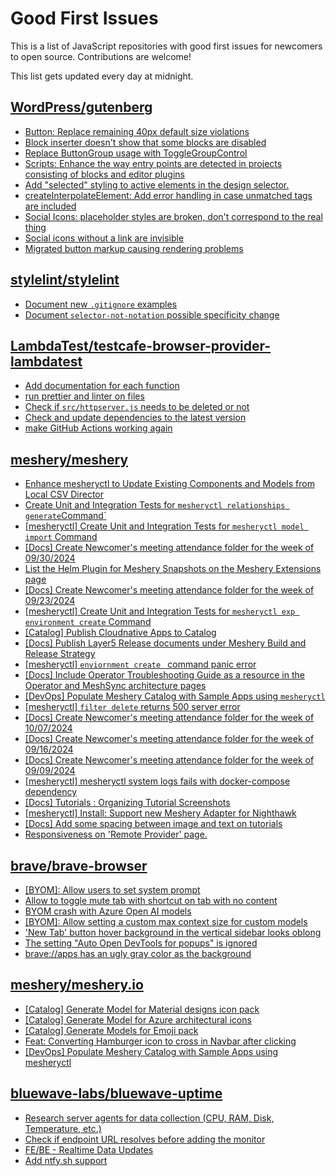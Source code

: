 # Good First Issues

This is a list of JavaScript repositories with good first issues for newcomers to open source. Contributions are welcome!

This list gets updated every day at midnight.

## [WordPress/gutenberg](https://github.com/WordPress/gutenberg)

- [Button: Replace remaining 40px default size violations](https://github.com/WordPress/gutenberg/issues/65018)
- [Block inserter doesn't show that some blocks are disabled](https://github.com/WordPress/gutenberg/issues/17235)
- [Replace ButtonGroup usage with ToggleGroupControl](https://github.com/WordPress/gutenberg/issues/65339)
- [Scripts: Enhance the way entry points are detected in projects consisting of blocks and editor plugins](https://github.com/WordPress/gutenberg/issues/55936)
- [Add "selected" styling to active elements in the design selector.](https://github.com/WordPress/gutenberg/issues/65127)
- [createInterpolateElement: Add error handling in case unmatched tags are included](https://github.com/WordPress/gutenberg/issues/60843)
- [Social Icons: placeholder styles are broken, don't correspond to the real thing](https://github.com/WordPress/gutenberg/issues/55296)
- [Social icons without a link are invisible](https://github.com/WordPress/gutenberg/issues/55543)
- [Migrated button markup causing rendering problems](https://github.com/WordPress/gutenberg/issues/28957)

## [stylelint/stylelint](https://github.com/stylelint/stylelint)

- [Document new `.gitignore` examples](https://github.com/stylelint/stylelint/issues/8012)
- [Document `selector-not-notation` possible specificity change](https://github.com/stylelint/stylelint/issues/6236)

## [LambdaTest/testcafe-browser-provider-lambdatest](https://github.com/LambdaTest/testcafe-browser-provider-lambdatest)

- [Add documentation for each function](https://github.com/LambdaTest/testcafe-browser-provider-lambdatest/issues/56)
- [run prettier and linter on files](https://github.com/LambdaTest/testcafe-browser-provider-lambdatest/issues/54)
- [Check if `src/httpserver.js` needs to be deleted or not](https://github.com/LambdaTest/testcafe-browser-provider-lambdatest/issues/55)
- [Check and update dependencies to the latest version](https://github.com/LambdaTest/testcafe-browser-provider-lambdatest/issues/57)
- [make GitHub Actions working again](https://github.com/LambdaTest/testcafe-browser-provider-lambdatest/issues/58)

## [meshery/meshery](https://github.com/meshery/meshery)

- [Enhance mesheryctl to Update Existing Components and Models from Local CSV Director](https://github.com/meshery/meshery/issues/12134)
- [Create Unit and Integration Tests for `mesheryctl relationships generate`Command`](https://github.com/meshery/meshery/issues/12135)
- [[mesheryctl] Create Unit and Integration Tests for `mesheryctl model import` Command](https://github.com/meshery/meshery/issues/12137)
- [[Docs] Create Newcomer's meeting attendance folder for the week of 09/30/2024](https://github.com/meshery/meshery/issues/12011)
- [List the Helm Plugin for Meshery Snapshots on the Meshery Extensions page](https://github.com/meshery/meshery/issues/11866)
- [[Docs] Create Newcomer's meeting attendance folder for the week of 09/23/2024](https://github.com/meshery/meshery/issues/12104)
- [[mesheryctl] Create Unit and Integration Tests for `mesheryctl exp environment create` Command](https://github.com/meshery/meshery/issues/12138)
- [[Catalog] Publish Cloudnative Apps to Catalog](https://github.com/meshery/meshery/issues/12111)
- [[Docs] Publish Layer5 Release documents under Meshery Build and Release Strategy](https://github.com/meshery/meshery/issues/12021)
- [[mesheryctl] `enviornment create ` command panic error](https://github.com/meshery/meshery/issues/11314)
- [[Docs] Include Operator Troubleshooting Guide as a resource in the Operator and MeshSync architecture pages](https://github.com/meshery/meshery/issues/11430)
- [[DevOps] Populate Meshery Catalog with Sample Apps using `mesheryctl`](https://github.com/meshery/meshery/issues/10458)
- [[mesheryctl] `filter delete` returns 500 server error](https://github.com/meshery/meshery/issues/11318)
- [[Docs] Create Newcomer's meeting attendance folder for the week of 10/07/2024](https://github.com/meshery/meshery/issues/12012)
- [[Docs] Create Newcomer's meeting attendance folder for the week of 09/16/2024](https://github.com/meshery/meshery/issues/12009)
- [[Docs] Create Newcomer's meeting attendance folder for the week of 09/09/2024](https://github.com/meshery/meshery/issues/11929)
- [[mesheryctl] mesheryctl system logs fails with docker-compose dependency](https://github.com/meshery/meshery/issues/10777)
- [[Docs] Tutorials : Organizing Tutorial Screenshots](https://github.com/meshery/meshery/issues/11805)
- [[mesheryctl] Install: Support new Meshery Adapter for Nighthawk](https://github.com/meshery/meshery/issues/10371)
- [[Docs] Add some spacing between image and text on tutorials](https://github.com/meshery/meshery/issues/11783)
- [Responsiveness on 'Remote Provider' page.](https://github.com/meshery/meshery/issues/10743)

## [brave/brave-browser](https://github.com/brave/brave-browser)

- [[BYOM]: Allow users to set system prompt](https://github.com/brave/brave-browser/issues/40690)
- [Allow to toggle mute tab with shortcut on tab with no content](https://github.com/brave/brave-browser/issues/40016)
- [BYOM crash with Azure Open AI models](https://github.com/brave/brave-browser/issues/40902)
- [[BYOM]: Allow setting a custom max context size for custom models](https://github.com/brave/brave-browser/issues/41167)
- ['New Tab' button hover background in the vertical sidebar looks oblong](https://github.com/brave/brave-browser/issues/40323)
- [The setting "Auto Open DevTools for popups" is ignored](https://github.com/brave/brave-browser/issues/39597)
- [brave://apps has an ugly gray color as the background](https://github.com/brave/brave-browser/issues/25736)

## [meshery/meshery.io](https://github.com/meshery/meshery.io)

- [[Catalog] Generate Model for Material designs icon pack](https://github.com/meshery/meshery.io/issues/1912)
- [[Catalog] Generate Model for Azure architectural icons](https://github.com/meshery/meshery.io/issues/1911)
- [[Catalog] Generate Models for Emoji pack](https://github.com/meshery/meshery.io/issues/1910)
- [Feat: Converting Hamburger icon to cross in Navbar after clicking](https://github.com/meshery/meshery.io/issues/1894)
- [[DevOps] Populate Meshery Catalog with Sample Apps using mesheryctl](https://github.com/meshery/meshery.io/issues/1650)

## [bluewave-labs/bluewave-uptime](https://github.com/bluewave-labs/bluewave-uptime)

- [Research server agents for data collection (CPU, RAM, Disk, Temperature, etc.)](https://github.com/bluewave-labs/bluewave-uptime/issues/768)
- [Check if endpoint URL resolves before adding the monitor](https://github.com/bluewave-labs/bluewave-uptime/issues/513)
- [FE/BE - Realtime Data Updates](https://github.com/bluewave-labs/bluewave-uptime/issues/646)
- [Add ntfy.sh support ](https://github.com/bluewave-labs/bluewave-uptime/issues/702)

